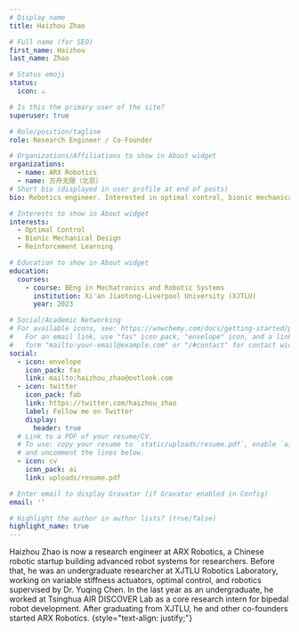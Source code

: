 ```yaml
---
# Display name
title: Haizhou Zhao

# Full name (for SEO)
first_name: Haizhou
last_name: Zhao

# Status emoji
status:
  icon: ☕️

# Is this the primary user of the site?
superuser: true

# Role/position/tagline
role: Research Engineer / Co-Founder

# Organizations/Affiliations to show in About widget
organizations:
  - name: ARX Robotics
  - name: 方舟无限（北京）
# Short bio (displayed in user profile at end of posts)
bio: Robotics engineer. Interested in optimal control, bionic mechanical design and reinforcement learning.

# Interests to show in About widget
interests:
  - Optimal Control
  - Bionic Mechanical Design
  - Reinforcement Learning

# Education to show in About widget
education:
  courses:
    - course: BEng in Mechatronics and Robotic Systems
      institution: Xi'an Jiaotong-Liverpool University (XJTLU)
      year: 2023

# Social/Academic Networking
# For available icons, see: https://wowchemy.com/docs/getting-started/page-builder/#icons
#   For an email link, use "fas" icon pack, "envelope" icon, and a link in the
#   form "mailto:your-email@example.com" or "/#contact" for contact widget.
social:
  - icon: envelope
    icon_pack: fas
    link: mailto:haizhou_zhao@outlook.com
  - icon: twitter
    icon_pack: fab
    link: https://twitter.com/haizhou_zhao
    label: Follow me on Twitter
    display:
      header: true
  # Link to a PDF of your resume/CV.
  # To use: copy your resume to `static/uploads/resume.pdf`, enable `ai` icons in `params.yaml`,
  # and uncomment the lines below.
  - icon: cv
    icon_pack: ai
    link: uploads/resume.pdf

# Enter email to display Gravatar (if Gravatar enabled in Config)
email: ''

# Highlight the author in author lists? (true/false)
highlight_name: true
---
```


Haizhou Zhao is now a research engineer at ARX Robotics, a Chinese robotic startup building advanced robot systems for researchers. Before that, he was an undergraduate researcher at XJTLU Robotics Laboratory, working on variable stiffness actuators, optimal control, and robotics supervised by Dr. Yuqing Chen. In the last year as an undergraduate, he worked at Tsinghua AIR DISCOVER Lab as a core research intern for bipedal robot development. After graduating from XJTLU, he and other co-founders started ARX Robotics.
{style="text-align: justify;"}
